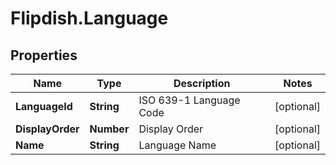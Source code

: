 # Flipdish.Language

## Properties
Name | Type | Description | Notes
------------ | ------------- | ------------- | -------------
**LanguageId** | **String** | ISO 639-1 Language Code | [optional] 
**DisplayOrder** | **Number** | Display Order | [optional] 
**Name** | **String** | Language Name | [optional] 


